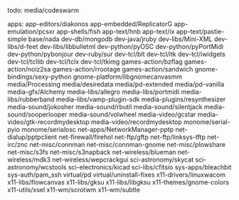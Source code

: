 todo:
    media/codeswarm

apps:
    app-editors/diakonos
    app-embedded/ReplicatorG
    app-emulation/pcsxr
    app-shells/fish
    app-text/hnb
    app-text/ix
    app-text/pastie-simple
    base/nada
    dev-db/mongodb
    dev-java/jruby
    dev-libs/Mini-XML
    dev-libs/d-feet
    dev-libs/libbulletml
    dev-python/pyOSC
    dev-python/pyPortMidi
    dev-python/pybonjour
    dev-ruby/sur
    dev-tcl/blt
    dev-tcl/itk
    dev-tcl/iwidgets
    dev-tcl/tcllib
    dev-tcl/tclx
    dev-tcl/tkimg
    games-action/bzflag
    games-action/noiz2sa
    games-action/rrootage
    games-action/sandwich
    gnome-bindings/sexy-python
    gnome-platform/libgnomecanvasmm
    media/Processing
    media/desiredata
    media/pd-extended
    media/pd-vanilla
    media-gfx/Alchemy
    media-libs/allegro
    media-libs/portmidi
    media-libs/rubberband
    media-libs/vamp-plugin-sdk
    media-plugins/resynthesizer
    media-sound/jokosher
    media-sound/rbutil
    media-sound/silentjack
    media-sound/sooperlooper
    media-sound/volwheel
    media-video/gcstar
    media-video/gtk-recordmydesktop
    media-video/recordmydesktop
    monome/serial-pyio
    monome/serialosc
    net-apps/NetworkManager-pptp
    net-dialup/pptpclient
    net-firewall/firehol
    net-ftp/gftp
    net-ftp/linksys-tftp
    net-irc/znc
    net-misc/connman
    net-misc/connman-gnome
    net-misc/plowshare
    net-misc/s3fs
    net-misc/s3napback
    net-wireless/blueman
    net-wireless/mdk3
    net-wireless/wepcrackgui
    sci-astronomy/skycat
    sci-astronomy/wcstools
    sci-electronics/kicad
    sci-libs/cfitsio
    sys-apps/bleachbit
    sys-auth/pam\_ssh
    virtual/pd
    virtual/uninstall-fixes
    x11-drivers/linuxwacom
    x11-libs/flowcanvas
    x11-libs/gksu
    x11-libs/libgksu
    x11-themes/gnome-colors
    x11-utils/xsel
    x11-wm/scrotwm
    x11-wm/subtle
